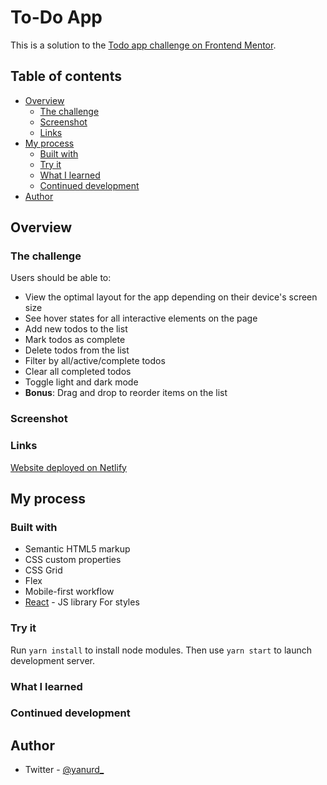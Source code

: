 # To-Do App

This is a solution to the [Todo app challenge on Frontend Mentor](https://www.frontendmentor.io/challenges/todo-app-Su1_KokOW).

## Table of contents

- [Overview](#overview)
  - [The challenge](#the-challenge)
  - [Screenshot](#screenshot)
  - [Links](#links)
- [My process](#my-process)
  - [Built with](#built-with)
  - [Try it](#try-it)
  - [What I learned](#what-i-learned)
  - [Continued development](#continued-development)
- [Author](#author)



## Overview

### The challenge

Users should be able to:

- View the optimal layout for the app depending on their device's screen size
- See hover states for all interactive elements on the page
- Add new todos to the list
- Mark todos as complete
- Delete todos from the list
- Filter by all/active/complete todos
- Clear all completed todos
- Toggle light and dark mode
- **Bonus**: Drag and drop to reorder items on the list

### Screenshot


### Links
[Website deployed on Netlify](todo-app-by-yanurd.netlify.app/)

## My process

### Built with

- Semantic HTML5 markup
- CSS custom properties
- CSS Grid
- Flex
- Mobile-first workflow
- [React](https://reactjs.org/) - JS library
 For styles

### Try it
Run ```yarn install``` to install node modules. Then use ```yarn start``` to launch development server.

### What I learned


### Continued development


## Author
- Twitter - [@yanurd_](https://www.twitter.com/yanurd_)

